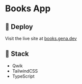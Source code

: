 # Books App

## 🔗 Deploy

Visit the live site at [books.gena.dev](https://books.gena.dev/)

## 🚀 Stack

- Qwik
- TailwindCSS
- TypeScript
